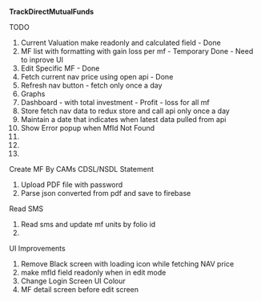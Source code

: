 **TrackDirectMutualFunds**

TODO
1. Current Valuation make readonly and calculated field - Done
2. MF list with formatting with gain loss per mf - Temporary Done - Need to inprove UI
3. Edit Specific MF - Done 
4. Fetch current nav price using open api - Done
5. Refresh nav button - fetch only once a day  
6. Graphs
7. Dashboard - with total investment - Profit - loss for all mf
8. Store fetch nav data to redux store and call api only once a day
9. Maintain a date that indicates when latest data pulled from api
10. Show Error popup when MfId Not Found
11. 
12. 
13. 


Create MF By CAMs CDSL/NSDL Statement
1. Upload PDF file with password
2. Parse json converted from pdf and save to firebase

Read SMS
1. Read sms and update mf units by folio id 
2. 

UI Improvements
1. Remove Black screen with loading icon while fetching NAV price
2. make mfId field readonly when in edit mode
3. Change Login Screen UI Colour
3. MF detail screen before edit screen
